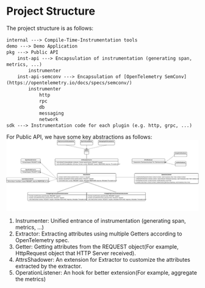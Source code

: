 # Project Structure

The project structure is as follows:

```
internal ---> Compile-Time-Instrumentation tools
demo ---> Demo Application
pkg ---> Public API
    inst-api ---> Encapsulation of instrumentation (generating span, metrics, ...)
        instrumenter
    inst-api-semconv ---> Encapsulation of [OpenTelemetry SemConv](https://opentelemetry.io/docs/specs/semconv/)
        instrumenter
            http
            rpc
            db
            messaging
            network
sdk ---> Instrumentation code for each plugin (e.g. http, grpc, ...)
```
For Public API, we have some key abstractions as follows:
![Public API](./assets/public_api_design.png)
1. Instrumenter: Unified entrance of instrumentation (generating span, metrics, ...)
2. Extractor: Extracting attributes using multiple Getters according to OpenTelemetry spec.
3. Getter: Getting attributes from the REQUEST object(For example, HttpRequest object that HTTP Server received).
4. AttrsShadower: An extension for Extractor to customize the attributes extracted by the extractor.
5. OperationListener: An hook for better extension(For example, aggregate the metrics)
